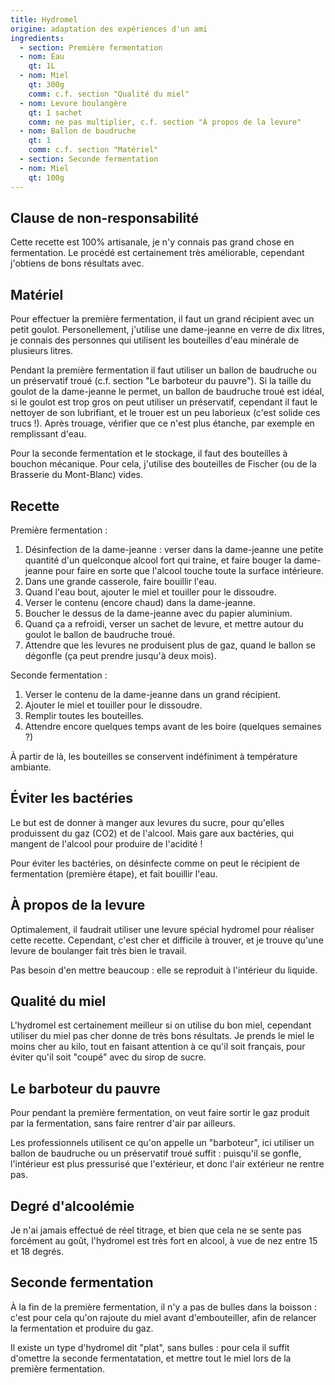 ```yaml
---
title: Hydromel
origine: adaptation des expériences d'un ami
ingredients:
  - section: Première fermentation
  - nom: Eau
    qt: 1L
  - nom: Miel
    qt: 300g
    comm: c.f. section "Qualité du miel"
  - nom: Levure boulangère
    qt: 1 sachet
    comm: ne pas multiplier, c.f. section "À propos de la levure"
  - nom: Ballon de baudruche
    qt: 1
    comm: c.f. section "Matériel"
  - section: Seconde fermentation
  - nom: Miel
    qt: 100g
---
```


Clause de non-responsabilité
----------------------------

Cette recette est 100% artisanale, je n'y connais pas grand chose en fermentation.
Le procédé est certainement très améliorable,
cependant j'obtiens de bons résultats avec.

Matériel
--------

Pour effectuer la première fermentation, il faut un grand récipient avec un petit goulot.
Personellement, j'utilise une dame-jeanne en verre de dix litres,
je connais des personnes qui utilisent les bouteilles d'eau minérale de plusieurs litres.

Pendant la première fermentation il faut utiliser un ballon de baudruche ou un préservatif troué
(c.f. section "Le barboteur du pauvre").
Si la taille du goulot de la dame-jeanne le permet, un ballon de baudruche troué est idéal,
si le goulot est trop gros on peut utiliser un préservatif,
cependant il faut le nettoyer de son lubrifiant,
et le trouer est un peu laborieux (c'est solide ces trucs !).
Après trouage, vérifier que ce n'est plus étanche, par exemple en remplissant d'eau.

Pour la seconde fermentation et le stockage,
il faut des bouteilles à bouchon mécanique.
Pour cela, j'utilise des bouteilles de Fischer (ou de la Brasserie du Mont-Blanc) vides.

Recette
-------

Première fermentation :
1. Désinfection de la dame-jeanne : verser dans la dame-jeanne une petite quantité d'un quelconque alcool fort qui traine,
et faire bouger la dame-jeanne pour faire en sorte que l'alcool touche toute la surface intérieure.
2. Dans une grande casserole, faire bouillir l'eau.
3. Quand l'eau bout, ajouter le miel et touiller pour le dissoudre.
4. Verser le contenu (encore chaud) dans la dame-jeanne.
5. Boucher le dessus de la dame-jeanne avec du papier aluminium.
6. Quand ça a refroidi, verser un sachet de levure, et mettre autour du goulot le ballon de baudruche troué.
7. Attendre que les levures ne produisent plus de gaz, quand le ballon se dégonfle (ça peut prendre jusqu'à deux mois).

Seconde fermentation :
1. Verser le contenu de la dame-jeanne dans un grand récipient.
2. Ajouter le miel et touiller pour le dissoudre.
3. Remplir toutes les bouteilles.
4. Attendre encore quelques temps avant de les boire (quelques semaines ?)

À partir de là, les bouteilles se conservent indéfiniment à température ambiante.

Éviter les bactéries
--------------------

Le but est de donner à manger aux levures du sucre,
pour qu'elles produissent du gaz (CO2) et de l'alcool.
Mais gare aux bactéries, qui mangent de l'alcool pour produire de l'acidité !

Pour éviter les bactéries,
on désinfecte comme on peut le récipient de fermentation (première étape),
et fait bouillir l'eau.

À propos de la levure
---------------------

Optimalement, il faudrait utiliser une levure spécial hydromel pour réaliser cette recette.
Cependant, c'est cher et difficile à trouver,
et je trouve qu'une levure de boulanger fait très bien le travail.

Pas besoin d'en mettre beaucoup : elle se reproduit à l'intérieur du liquide.

Qualité du miel
---------------

L'hydromel est certainement meilleur si on utilise du bon miel,
cependant utiliser du miel pas cher donne de très bons résultats.
Je prends le miel le moins cher au kilo, tout en faisant attention à ce qu'il soit français,
pour éviter qu'il soit "coupé" avec du sirop de sucre.

Le barboteur du pauvre
-----------------------

Pour pendant la première fermentation,
on veut faire sortir le gaz produit par la fermentation,
sans faire rentrer d'air par ailleurs.

Les professionnels utilisent ce qu'on appelle un "barboteur",
ici utiliser un ballon de baudruche ou un préservatif troué suffit :
puisqu'il se gonfle, l'intérieur est plus pressurisé que l'extérieur,
et donc l'air extérieur ne rentre pas.

Degré d'alcoolémie
------------------

Je n'ai jamais effectué de réel titrage, et bien que cela ne se sente pas forcément au goût,
l'hydromel est très fort en alcool, à vue de nez entre 15 et 18 degrés.

Seconde fermentation
--------------------

À la fin de la première fermentation, il n'y a pas de bulles dans la boisson :
c'est pour cela qu'on rajoute du miel avant d'embouteiller,
afin de relancer la fermentation et produire du gaz.

Il existe un type d'hydromel dit "plat", sans bulles :
pour cela il suffit d'omettre la seconde fermentatation,
et mettre tout le miel lors de la première fermentation.
